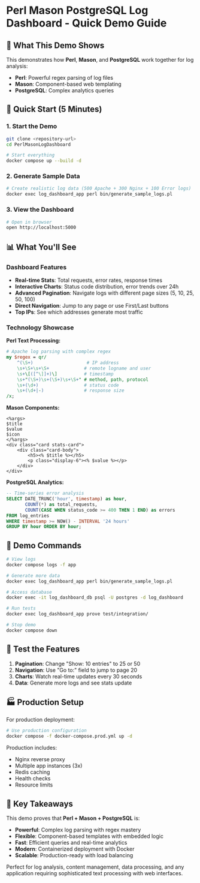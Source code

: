 # Perl Mason PostgreSQL Log Dashboard - Quick Demo Guide

## 🎯 What This Demo Shows

This demonstrates how **Perl**, **Mason**, and **PostgreSQL** work together for log analysis:

- **Perl**: Powerful regex parsing of log files
- **Mason**: Component-based web templating  
- **PostgreSQL**: Complex analytics queries

## 🚀 Quick Start (5 Minutes)

### 1. Start the Demo
```bash
git clone <repository-url>
cd PerlMasonLogDashboard

# Start everything
docker compose up --build -d
```

### 2. Generate Sample Data
```bash
# Create realistic log data (500 Apache + 300 Nginx + 100 Error logs)
docker exec log_dashboard_app perl bin/generate_sample_logs.pl
```

### 3. View the Dashboard
```bash
# Open in browser
open http://localhost:5000
```

## 📊 What You'll See

### Dashboard Features
- **Real-time Stats**: Total requests, error rates, response times
- **Interactive Charts**: Status code distribution, error trends over 24h
- **Advanced Pagination**: Navigate logs with different page sizes (5, 10, 25, 50, 100)
- **Direct Navigation**: Jump to any page or use First/Last buttons
- **Top IPs**: See which addresses generate most traffic

### Technology Showcase

**Perl Text Processing:**
```perl
# Apache log parsing with complex regex
my $regex = qr/
    ^(\S+)                    # IP address
    \s+\S+\s+\S+             # remote logname and user
    \s+\[([^\]]+)\]          # timestamp
    \s+"(\S+)\s+(\S+)\s+\S+" # method, path, protocol
    \s+(\d+)                 # status code
    \s+(\d+|-)               # response size
/x;
```

**Mason Components:**
```mason
<%args>
$title
$value
$icon
</%args>
<div class="card stats-card">
    <div class="card-body">
        <h5><% $title %></h5>
        <p class="display-6"><% $value %></p>
    </div>
</div>
```

**PostgreSQL Analytics:**
```sql
-- Time-series error analysis
SELECT DATE_TRUNC('hour', timestamp) as hour,
       COUNT(*) as total_requests,
       COUNT(CASE WHEN status_code >= 400 THEN 1 END) as errors
FROM log_entries 
WHERE timestamp >= NOW() - INTERVAL '24 hours'
GROUP BY hour ORDER BY hour;
```

## 🔧 Demo Commands

```bash
# View logs
docker compose logs -f app

# Generate more data
docker exec log_dashboard_app perl bin/generate_sample_logs.pl

# Access database
docker exec -it log_dashboard_db psql -U postgres -d log_dashboard

# Run tests
docker exec log_dashboard_app prove test/integration/

# Stop demo
docker compose down
```

## 🧪 Test the Features

1. **Pagination**: Change "Show: 10 entries" to 25 or 50
2. **Navigation**: Use "Go to:" field to jump to page 20
3. **Charts**: Watch real-time updates every 30 seconds
4. **Data**: Generate more logs and see stats update

## 🏭 Production Setup

For production deployment:
```bash
# Use production configuration
docker compose -f docker-compose.prod.yml up -d
```

Production includes:
- Nginx reverse proxy
- Multiple app instances (3x)
- Redis caching
- Health checks
- Resource limits

## 🎯 Key Takeaways

This demo proves that **Perl + Mason + PostgreSQL** is:

- **Powerful**: Complex log parsing with regex mastery
- **Flexible**: Component-based templates with embedded logic
- **Fast**: Efficient queries and real-time analytics
- **Modern**: Containerized deployment with Docker
- **Scalable**: Production-ready with load balancing

Perfect for log analysis, content management, data processing, and any application requiring sophisticated text processing with web interfaces. 